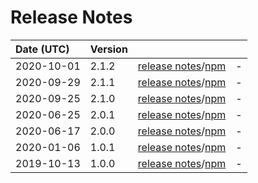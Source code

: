 # Release Notes

| Date (UTC) | Version |  |  |
| :-- | :-- | :--: | :-- |
2020-10-01 | 2.1.2 | [release notes](v2.1.2/README.md)/[npm](https://www.npmjs.com/package/@dagonmetric/ng-log-firebase-analytics/v/2.1.2) | - |
2020-09-29 | 2.1.1 | [release notes](v2.1.1/README.md)/[npm](https://www.npmjs.com/package/@dagonmetric/ng-log-firebase-analytics/v/2.1.1) | - |
2020-09-25 | 2.1.0 | [release notes](v2.1.0/README.md)/[npm](https://www.npmjs.com/package/@dagonmetric/ng-log-firebase-analytics/v/2.1.0) | - |
2020-06-25 | 2.0.1 | [release notes](v2.0.1/README.md)/[npm](https://www.npmjs.com/package/@dagonmetric/ng-log-firebase-analytics/v/2.0.1) | - |
2020-06-17 | 2.0.0 | [release notes](v2.0.0/README.md)/[npm](https://www.npmjs.com/package/@dagonmetric/ng-log-firebase-analytics/v/2.0.0) | - |
2020-01-06 | 1.0.1 | [release notes](v1.0.1/README.md)/[npm](https://www.npmjs.com/package/@dagonmetric/ng-log-firebase-analytics/v/1.0.1) | - |
2019-10-13 | 1.0.0 | [release notes](v1.0.0/README.md)/[npm](https://www.npmjs.com/package/@dagonmetric/ng-log-firebase-analytics/v/1.0.0) | - |
